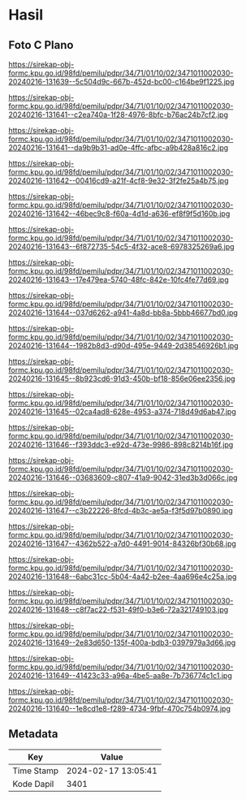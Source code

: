 # Hasil

## Foto C Plano

https://sirekap-obj-formc.kpu.go.id/98fd/pemilu/pdpr/34/71/01/10/02/3471011002030-20240216-131639--5c504d9c-667b-452d-bc00-c164be9f1225.jpg

https://sirekap-obj-formc.kpu.go.id/98fd/pemilu/pdpr/34/71/01/10/02/3471011002030-20240216-131641--c2ea740a-1f28-4976-8bfc-b76ac24b7cf2.jpg

https://sirekap-obj-formc.kpu.go.id/98fd/pemilu/pdpr/34/71/01/10/02/3471011002030-20240216-131641--da9b9b31-ad0e-4ffc-afbc-a9b428a816c2.jpg

https://sirekap-obj-formc.kpu.go.id/98fd/pemilu/pdpr/34/71/01/10/02/3471011002030-20240216-131642--00416cd9-a21f-4cf8-9e32-3f2fe25a4b75.jpg

https://sirekap-obj-formc.kpu.go.id/98fd/pemilu/pdpr/34/71/01/10/02/3471011002030-20240216-131642--46bec9c8-f60a-4d1d-a636-ef8f9f5d160b.jpg

https://sirekap-obj-formc.kpu.go.id/98fd/pemilu/pdpr/34/71/01/10/02/3471011002030-20240216-131643--6f872735-54c5-4f32-ace8-6978325269a6.jpg

https://sirekap-obj-formc.kpu.go.id/98fd/pemilu/pdpr/34/71/01/10/02/3471011002030-20240216-131643--17e479ea-5740-48fc-842e-10fc4fe77d69.jpg

https://sirekap-obj-formc.kpu.go.id/98fd/pemilu/pdpr/34/71/01/10/02/3471011002030-20240216-131644--037d6262-a941-4a8d-bb8a-5bbb46677bd0.jpg

https://sirekap-obj-formc.kpu.go.id/98fd/pemilu/pdpr/34/71/01/10/02/3471011002030-20240216-131644--1982b8d3-d90d-495e-9449-2d38546926b1.jpg

https://sirekap-obj-formc.kpu.go.id/98fd/pemilu/pdpr/34/71/01/10/02/3471011002030-20240216-131645--8b923cd6-91d3-450b-bf18-856e06ee2356.jpg

https://sirekap-obj-formc.kpu.go.id/98fd/pemilu/pdpr/34/71/01/10/02/3471011002030-20240216-131645--02ca4ad8-628e-4953-a374-718d49d6ab47.jpg

https://sirekap-obj-formc.kpu.go.id/98fd/pemilu/pdpr/34/71/01/10/02/3471011002030-20240216-131646--f393ddc3-e92d-473e-9986-898c8214b16f.jpg

https://sirekap-obj-formc.kpu.go.id/98fd/pemilu/pdpr/34/71/01/10/02/3471011002030-20240216-131646--03683609-c807-41a9-9042-31ed3b3d066c.jpg

https://sirekap-obj-formc.kpu.go.id/98fd/pemilu/pdpr/34/71/01/10/02/3471011002030-20240216-131647--c3b22226-8fcd-4b3c-ae5a-f3f5d97b0890.jpg

https://sirekap-obj-formc.kpu.go.id/98fd/pemilu/pdpr/34/71/01/10/02/3471011002030-20240216-131647--4362b522-a7d0-4491-9014-84326bf30b68.jpg

https://sirekap-obj-formc.kpu.go.id/98fd/pemilu/pdpr/34/71/01/10/02/3471011002030-20240216-131648--6abc31cc-5b04-4a42-b2ee-4aa696e4c25a.jpg

https://sirekap-obj-formc.kpu.go.id/98fd/pemilu/pdpr/34/71/01/10/02/3471011002030-20240216-131648--c8f7ac22-f531-49f0-b3e6-72a321749103.jpg

https://sirekap-obj-formc.kpu.go.id/98fd/pemilu/pdpr/34/71/01/10/02/3471011002030-20240216-131649--2e83d650-135f-400a-bdb3-0397979a3d66.jpg

https://sirekap-obj-formc.kpu.go.id/98fd/pemilu/pdpr/34/71/01/10/02/3471011002030-20240216-131649--41423c33-a96a-4be5-aa8e-7b736774c1c1.jpg

https://sirekap-obj-formc.kpu.go.id/98fd/pemilu/pdpr/34/71/01/10/02/3471011002030-20240216-131640--1e8cd1e8-f289-4734-9fbf-470c754b0974.jpg


## Metadata

| Key        | Value               |
| ---------- | ------------------- |
| Time Stamp | 2024-02-17 13:05:41 |
| Kode Dapil | 3401                |




